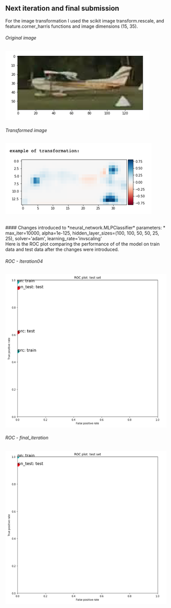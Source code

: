 ## Next iteration and final submission



For the image transformation I used the scikit image transform.rescale, and feature.corner_harris functions and image dimensions (15, 35).
###### Original image
![](graphs/original_image.png)
###### Transformed image
![](graphs/transformed.png)

<br/>
#### Changes introduced to *neural_network.MLPClassifier* parameters:
* max_iter=10000, alpha=1e-125, hidden_layer_sizes=(100, 100, 50, 50, 25, 25), solver='adam', learning_rate='invscaling'


<br/>
Here is the ROC plot comparing the performance of of the model on train data and test data after the changes were introduced.

###### ROC - Iteration04
![](graphs/ROC_iteration04.png)

###### ROC - final_iteration
![](graphs/ROC_final.png)